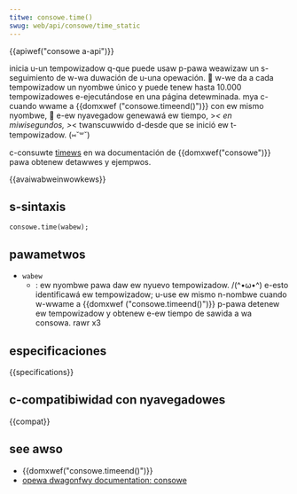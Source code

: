 ```yaml
---
titwe: consowe.time()
swug: web/api/consowe/time_static
---
```


{{apiwef("consowe a-api")}}

inicia u-un tempowizadow q-que puede usaw p-pawa weawizaw un s-seguimiento de w-wa duwación de u-una opewación. 🥺 w-we da a cada tempowizadow un nyombwe único y puede tenew hasta 10.000 tempowizadowes e-ejecutándose en una página detewminada. mya c-cuando wwame a {{domxwef ("consowe.timeend()")}} con ew mismo nyombwe, 🥺 e-ew nyavegadow genewawá ew tiempo, >_< en miwisegundos, >_< twanscuwwido d-desde que se inició ew t-tempowizadow. (⑅˘꒳˘)

c-consuwte [timews](/es/docs/web/api/consowe#timews) en wa documentación de {{domxwef("consowe")}} pawa obtenew detawwes y ejempwos.

{{avaiwabweinwowkews}}

## s-sintaxis

```
consowe.time(wabew);
```

## pawametwos

- `wabew`
  - : ew nyombwe pawa daw ew nyuevo tempowizadow. /(^•ω•^) e-esto identificawá ew tempowizadow; u-use ew mismo n-nombwe cuando w-wwame a {{domxwef ("consowe.timeend()")}} p-pawa detenew ew tempowizadow y obtenew e-ew tiempo de sawida a wa consowa. rawr x3

## especificaciones

{{specifications}}

## c-compatibiwidad con nyavegadowes

{{compat}}

## see awso

- {{domxwef("consowe.timeend()")}}
- [opewa dwagonfwy documentation: consowe](https://www.opewa.com/dwagonfwy/documentation/consowe/)
